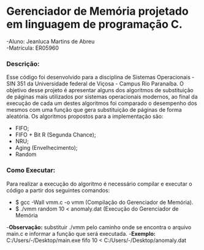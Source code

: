 # **Gerenciador de Memória projetado em linguagem de programação C.**

-Aluno: Jeanluca Martins de Abreu         
-Matrícula: ER05960

### **Descrição:**

Esse código foi desenvolvido para a disciplina de Sistemas Operacionais - SIN 351 da Universidade federal de Viçosa - Campus Rio Paranaíba. O objetivo desse projeto é apresentar alguns dos algoritmos de substituição de páginas mais utilizados por sistemas operacionais modernos, ao final da execução de cada um destes algoritmos foi comparado o desempenho dos mesmos com uma função que gera substituição de páginas de forma aleatória. Os algoritmos propostos para a implementação são: 

* FIFO; 
* FIFO + Bit R (Segunda Chance);
* NRU;
* Aging (Envelhecimento);
* Random 

### **Como Executar:**

Para realizar a execução do algoritmo é necessário compilar e executar o código a partir dos seguintes comandos:

* $ gcc -Wall vmm.c -o vmm (Compilação do Gerenciador de Memória).
* $ ./vmm random 10 < anomaly.dat (Execução do Gerenciador de Memória 

-**Observação:** substituir ./vmm pelo caminho onde se encontra o arquivo main.c e informar a função que será executada.
-**Exemplo:** C:/Users/-/Desktop/main.exe fifo 10 < C:/Users/-/Desktop/anomaly.dat


 
